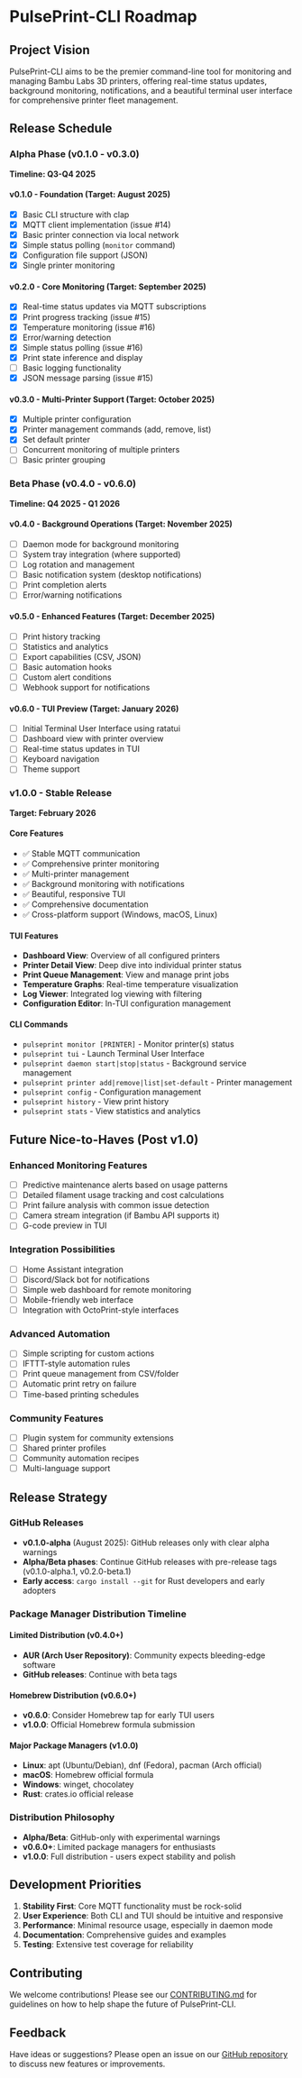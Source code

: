 # PulsePrint-CLI Roadmap

## Project Vision
PulsePrint-CLI aims to be the premier command-line tool for monitoring and managing Bambu Labs 3D printers, offering real-time status updates, background monitoring, notifications, and a beautiful terminal user interface for comprehensive printer fleet management.

## Release Schedule

### Alpha Phase (v0.1.0 - v0.3.0)
**Timeline: Q3-Q4 2025**

#### v0.1.0 - Foundation (Target: August 2025)
- [x] Basic CLI structure with clap
- [x] MQTT client implementation (issue #14)
- [x] Basic printer connection via local network
- [x] Simple status polling (`monitor` command)
- [x] Configuration file support (JSON)
- [x] Single printer monitoring

#### v0.2.0 - Core Monitoring (Target: September 2025)
- [x] Real-time status updates via MQTT subscriptions
- [x] Print progress tracking (issue #15)
- [x] Temperature monitoring (issue #16)
- [x] Error/warning detection
- [x] Simple status polling (issue #16)
- [x] Print state inference and display
- [ ] Basic logging functionality
- [x] JSON message parsing (issue #15)

#### v0.3.0 - Multi-Printer Support (Target: October 2025)
- [x] Multiple printer configuration
- [x] Printer management commands (add, remove, list)
- [x] Set default printer
- [ ] Concurrent monitoring of multiple printers
- [ ] Basic printer grouping

### Beta Phase (v0.4.0 - v0.6.0)
**Timeline: Q4 2025 - Q1 2026**

#### v0.4.0 - Background Operations (Target: November 2025)
- [ ] Daemon mode for background monitoring
- [ ] System tray integration (where supported)
- [ ] Log rotation and management
- [ ] Basic notification system (desktop notifications)
- [ ] Print completion alerts
- [ ] Error/warning notifications

#### v0.5.0 - Enhanced Features (Target: December 2025)
- [ ] Print history tracking
- [ ] Statistics and analytics
- [ ] Export capabilities (CSV, JSON)
- [ ] Basic automation hooks
- [ ] Custom alert conditions
- [ ] Webhook support for notifications

#### v0.6.0 - TUI Preview (Target: January 2026)
- [ ] Initial Terminal User Interface using ratatui
- [ ] Dashboard view with printer overview
- [ ] Real-time status updates in TUI
- [ ] Keyboard navigation
- [ ] Theme support

### v1.0.0 - Stable Release
**Target: February 2026**

#### Core Features
- ✅ Stable MQTT communication
- ✅ Comprehensive printer monitoring
- ✅ Multi-printer management
- ✅ Background monitoring with notifications
- ✅ Beautiful, responsive TUI
- ✅ Comprehensive documentation
- ✅ Cross-platform support (Windows, macOS, Linux)

#### TUI Features
- **Dashboard View**: Overview of all configured printers
- **Printer Detail View**: Deep dive into individual printer status
- **Print Queue Management**: View and manage print jobs
- **Temperature Graphs**: Real-time temperature visualization
- **Log Viewer**: Integrated log viewing with filtering
- **Configuration Editor**: In-TUI configuration management

#### CLI Commands
- `pulseprint monitor [PRINTER]` - Monitor printer(s) status
- `pulseprint tui` - Launch Terminal User Interface
- `pulseprint daemon start|stop|status` - Background service management
- `pulseprint printer add|remove|list|set-default` - Printer management
- `pulseprint config` - Configuration management
- `pulseprint history` - View print history
- `pulseprint stats` - View statistics and analytics

## Future Nice-to-Haves (Post v1.0)

### Enhanced Monitoring Features
- [ ] Predictive maintenance alerts based on usage patterns
- [ ] Detailed filament usage tracking and cost calculations
- [ ] Print failure analysis with common issue detection
- [ ] Camera stream integration (if Bambu API supports it)
- [ ] G-code preview in TUI

### Integration Possibilities
- [ ] Home Assistant integration
- [ ] Discord/Slack bot for notifications
- [ ] Simple web dashboard for remote monitoring
- [ ] Mobile-friendly web interface
- [ ] Integration with OctoPrint-style interfaces

### Advanced Automation
- [ ] Simple scripting for custom actions
- [ ] IFTTT-style automation rules
- [ ] Print queue management from CSV/folder
- [ ] Automatic print retry on failure
- [ ] Time-based printing schedules

### Community Features
- [ ] Plugin system for community extensions
- [ ] Shared printer profiles
- [ ] Community automation recipes
- [ ] Multi-language support

## Release Strategy

### GitHub Releases
- **v0.1.0-alpha** (August 2025): GitHub releases only with clear alpha warnings
- **Alpha/Beta phases**: Continue GitHub releases with pre-release tags (v0.1.0-alpha.1, v0.2.0-beta.1)
- **Early access**: `cargo install --git` for Rust developers and early adopters

### Package Manager Distribution Timeline

#### Limited Distribution (v0.4.0+)
- **AUR (Arch User Repository)**: Community expects bleeding-edge software
- **GitHub releases**: Continue with beta tags

#### Homebrew Distribution (v0.6.0+)
- **v0.6.0**: Consider Homebrew tap for early TUI users
- **v1.0.0**: Official Homebrew formula submission

#### Major Package Managers (v1.0.0)
- **Linux**: apt (Ubuntu/Debian), dnf (Fedora), pacman (Arch official)
- **macOS**: Homebrew official formula
- **Windows**: winget, chocolatey
- **Rust**: crates.io official release

### Distribution Philosophy
- **Alpha/Beta**: GitHub-only with experimental warnings
- **v0.6.0+**: Limited package managers for enthusiasts
- **v1.0.0**: Full distribution - users expect stability and polish

## Development Priorities

1. **Stability First**: Core MQTT functionality must be rock-solid
2. **User Experience**: Both CLI and TUI should be intuitive and responsive
3. **Performance**: Minimal resource usage, especially in daemon mode
4. **Documentation**: Comprehensive guides and examples
5. **Testing**: Extensive test coverage for reliability

## Contributing
We welcome contributions! Please see our [CONTRIBUTING.md](CONTRIBUTING.md) for guidelines on how to help shape the future of PulsePrint-CLI.

## Feedback
Have ideas or suggestions? Please open an issue on our [GitHub repository](https://github.com/voodu00/pulseprint-cli) to discuss new features or improvements.